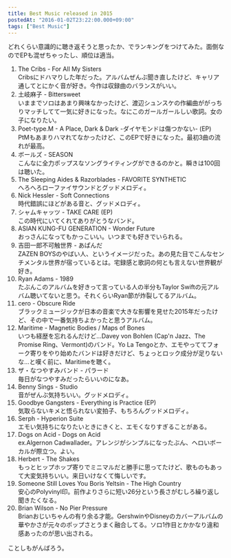 ```yaml
---
title: Best Music released in 2015
postedAt: "2016-01-02T23:22:00.000+09:00"
tags: ["Best Music"]
---
```


どれくらい意識的に聴き返そうと思ったか、でランキングをつけてみた。面倒なのでEPも混ぜちゃったし、順位は適当。  

1. The Cribs - For All My Sisters  
Cribsにドハマりした年だった。アルバムぜんぶ聞き直したけど、キャリア通してとにかく音が好き。今作は収録曲のバランスがいい。
2. 土岐麻子 - Bittersweet  
いままでソロはあまり興味なかったけど、渡辺シュンスケの作編曲ががっちりマッチしてて一気に好きになった。なにこのガールガールしい歌詞。女の子になりたい。
3. Poet-type.M - A Place, Dark & Dark -ダイヤモンドは傷つかない- (EP)  
PtMもあまりハマれてなかったけど、このEPで好きになった。最初3曲の流れが最高。
4. ボールズ - SEASON  
こんなに全力ポップスなソングライティングができるのかと。瞬きは100回は聴いた。
5. The Sleeping Aides & Razorblades - FAVORITE SYNTHETIC  
へろへろローファイサウンドとグッドメロディ。
6. Nick Hessler - Soft Connections  
時代錯誤にほどがある音と、グッドメロディ。
7. シャムキャッツ - TAKE CARE (EP)  
この時代にいてくれてありがとうなバンド。
8. ASIAN KUNG-FU GENERATION - Wonder Future  
おっさんになってもかっこいい。いつまでも好きでいられる。
9. 吉田一郎不可触世界 - あぱんだ  
ZAZEN BOYSのやばい人、というイメージだった。あの見た目でこんなセンチメンタル世界が宿っているとは。宅録感と歌詞の何とも言えない世界観が好き。
10. Ryan Adams - 1989  
たぶんこのアルバムを好きって言っている人の半分もTaylor Swiftの元アルバム聴いてないと思う。それくらいRyan節が炸裂してるアルバム。
11. cero - Obscure Ride  
ブラックミュージックが日本の音楽で大きな影響を見せた2015年だったけど、その中で一番気持ちよかったと思うアルバム。
12. Maritime - Magnetic Bodies / Maps of Bones  
いつも経歴を忘れるんだけど…Davey von Bohlen (Cap'n Jazz、The Promise Ring、Vermont)のバンド。Yo La Tengoとか、エモやっててフォーク寄りをやり始めたバンドは好きだけど、ちょっとロック成分が足りないな…と嘆く前に、Maritimeを聴く。
13. ザ・なつやすみバンド - パラード  
毎日がなつやすみだったらいいのになあ。
14. Benny Sings - Studio  
音がぜんぶ気持ちいい。グッドメロディ。
15. Goodbye Gangsters - Everything is Practice (EP)  
気取らないキメと悟られない変拍子、もちろんグッドメロディ。
16. Serph - Hyperion Suite  
エモい気持ちになりたいときにきくと、エモくなりすぎることがある。
17. Dogs on Acid - Dogs on Acid  
ex.Algernon Cadwallader。アレンジがシンプルになったぶん、ヘロいボーカルが際立つ。よい。
18. Herbert - The Shakes  
もっとヒップホップ寄りでミニマルだと勝手に思ってたけど、歌ものもあって大変気持ちいい。来日いけなくて悔しいです。
19. Someone Still Loves You Boris Yeltsin - The High Country  
安心のPolyvinyl印。前作よりさらに短い26分という長さがむしろ繰り返し聞きたくなる。
20. Brian Wilson - No Pier Pressure  
Brianおじいちゃんの有り余る才能。GershwinやDisneyのカバーアルバムの華やかさが元々のポップさとうまく融合してる。ソロ1作目とかかなり違和感あったのが思い出される。

ことしもがんばろう。  